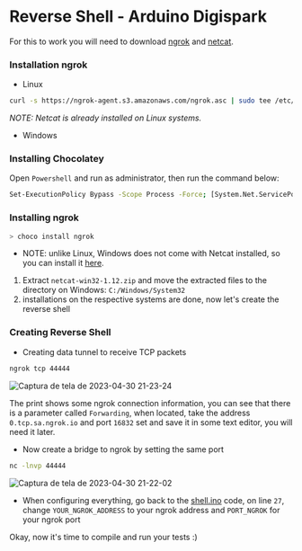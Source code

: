 # Reverse Shell - Arduino Digispark
For this to work you will need to download [ngrok](https://ngrok.com/download) and [netcat](https://pkgs.org/download/netcat).

### Installation ngrok
- Linux
```bash
curl -s https://ngrok-agent.s3.amazonaws.com/ngrok.asc | sudo tee /etc/apt/trusted.gpg.d/ngrok.asc >/dev/null && echo "deb https://ngrok-agent.s3.amazonaws.com buster main" | sudo tee /etc/apt/sources.list.d/ngrok.list && sudo apt update && sudo apt install ngrok
```
_NOTE: Netcat is already installed on Linux systems._

- Windows
### Installing Chocolatey
Open ```Powershell``` and run as administrator, then run the command below:
```bash
Set-ExecutionPolicy Bypass -Scope Process -Force; [System.Net.ServicePointManager]::SecurityProtocol = [System.Net.ServicePointManager]::SecurityProtocol -bor 3072; iex ((New-Object System.Net.WebClient).DownloadString('https://community.chocolatey.org/install.ps1'))
```
### Installing ngrok

```powershell
> choco install ngrok
```
* NOTE: unlike Linux, Windows does not come with Netcat installed, so you can install it [here](https://eternallybored.org/misc/netcat/).

1. Extract `netcat-win32-1.12.zip` and move the extracted files to the directory on Windows: `C:/Windows/System32`
2. installations on the respective systems are done, now let's create the reverse shell

### Creating Reverse Shell

- Creating data tunnel to receive TCP packets

```bash
ngrok tcp 44444
```
![Captura de tela de 2023-04-30 21-23-24](https://user-images.githubusercontent.com/91799009/235383253-a2e9f8ad-f8b8-45e6-9ca9-36a48dfc6f54.png)

The print shows some ngrok connection information, you can see that there is a parameter called ```Forwarding```, when located, take the address `0.tcp.sa.ngrok.io` and port `16832` set and save it in some text editor, you will need it later.

- Now create a bridge to ngrok by setting the same port

```bash
nc -lnvp 44444
```

![Captura de tela de 2023-04-30 21-22-02](https://user-images.githubusercontent.com/91799009/235383207-a46c9b84-b7e6-4565-a9bf-d96a0301d75e.png)

- When configuring everything, go back to the [shell.ino](https://github.com/Vinnybrunn00/reverse_shell/blob/main/shell.ino) code, on line `27`, change `YOUR_NGROK_ADDRESS` to your ngrok address and `PORT_NGROK` for your ngrok port

Okay, now it's time to compile and run your tests :)







